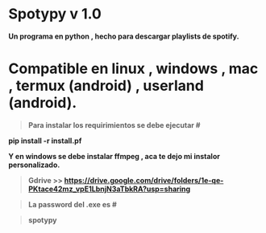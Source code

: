 # Spotypy v 1.0

****Un programa en python , hecho para descargar playlists de spotify.****

# Compatible en linux , windows , mac , termux (android) , userland (android).

> ****Para instalar los requirimientos se debe ejecutar #****

****pip install -r install.pf****

****Y en windows se debe instalar ffmpeg , aca te dejo mi instalor personalizado.****

> ****Gdrive >>  https://drive.google.com/drive/folders/1e-qe-PKtace42mz_vpE1LbnjN3aTbkRA?usp=sharing****

> ****La password del .exe es #****

> ****spotypy****
